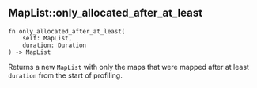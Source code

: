 ## MapList::only_allocated_after_at_least

```rhai
fn only_allocated_after_at_least(
    self: MapList,
    duration: Duration
) -> MapList
```

Returns a new `MapList` with only the maps that were mapped after at least `duration`
from the start of profiling.
